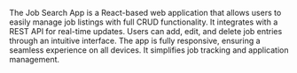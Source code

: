 The Job Search App  is a React-based web application that allows users to easily manage job listings with full CRUD functionality. It integrates with a REST API for real-time updates. Users can add, edit, and delete job entries through an intuitive interface. The app is fully responsive, ensuring a seamless experience on all devices. It simplifies job tracking and application management.
